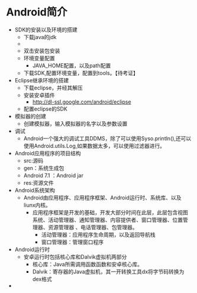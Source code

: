 # Android简介

- SDK的安装以及环境的搭建
  - 下载java的jdk
  - 
  - 双击安装包安装
  - 环境变量配置
    - JAVA_HOME配置，以及path配置
  - 下载SDK,配置环境变量，配置到tools。【待考证】
- Eclipse继承环境的搭建
  - 下载eclipse，并经其解压
  - 安装安卓插件
    - http://dl-ssl.google.com/android/eclipse
  - 配置eclipse的SDK
- 模拟器的创建
  - 创建模拟器，输入模拟器的名字以及参数设置
- 调试
  - Android一个强大的调试工具DDMS，除了可以使用Syso.println(),还可以使用Android.utils.Log,如果数据太多，可以使用过滤器进行。
- Android应用程序的项目结构
  - src:源码
  - gen：系统生成包
  - Android 7.1 ：Android jar
  - res:资源文件
- Android系统架构
  - Android由应用程序、应用程序框架、Android运行时、系统库、以及liunx内核。
    - 应用程序框架是开发的基础，开发大部分时间在此层，此层包含视图系统、活动管理器、通知管理器、内容提供者、窗口管理器、位置管理器、资源管理器 、电话管理器、包管理器。
      - 活动管理器：应用程序生命周期，以及返回导航栈
      - 窗口管理器：管理窗口程序
- Android运行时
  - 安卓运行时包括核心库和Dalvik虚拟机两部分
    - 核心库：Java所需调用函数函数和安卓核心库。
    - Dalvik：寄存器的Java虚拟机，其一开转换工具dx将字节码转换为dex格式
- 



